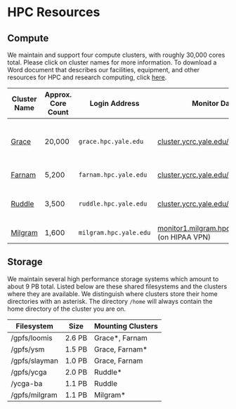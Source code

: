 # HPC Resources

## Compute

We maintain and support four compute clusters, with roughly 30,000 cores total. Please click on cluster names for more information. To download a Word document that describes our facilities, equipment, and other resources for HPC and research computing, click [here](/files/Facilities_Equipment-YCRC_20180705.docx).

| Cluster Name       | Approx. Core Count | Login Address<img width=160/> | Monitor Dashboard                                                                                        | Purpose                                                  |
|--------------------|--------------------|-------------------------------|----------------------------------------------------------------------------------------------------------|----------------------------------------------------------|
| [Grace](grace)     | 20,000             | `grace.hpc.yale.edu`          | [cluster.ycrc.yale.edu/grace](http://cluster.ycrc.yale.edu/grace/)                                       | general and highly parallel, tightly coupled         |
| [Farnam](farnam)   | 5,200              | `farnam.hpc.yale.edu`         | [cluster.ycrc.yale.edu/farnam](http://cluster.ycrc.yale.edu/farnam/)                                     | medical/life science                                     |                       |
| [Ruddle](ruddle)   | 3,500              | `ruddle.hpc.yale.edu`         | [cluster.ycrc.yale.edu/ruddle](http://cluster.ycrc.yale.edu/ruddle/)                                     | [Yale Center for Genome Analysis](http://ycga.yale.edu/) |
| [Milgram](milgram) | 1,600              | `milgram.hpc.yale.edu`        | [monitor1.milgram.hpc.yale.internal:4001](http://monitor1.milgram.hpc.yale.internal:4001) (on HIPAA VPN) | HIPAA                                                    |

## Storage

We maintain several high performance storage systems which amount to about 9 PB total. Listed below are these shared filesystems and the clusters where they are available. We distinguish where clusters store their home directories with an asterisk. The directory `/home` will always contain the home directory of the cluster you are on.

| Filesystem    | Size   | Mounting Clusters        |
|---------------|--------|--------------------------|
| /gpfs/loomis  | 2.6 PB | Grace\*, Farnam |
| /gpfs/ysm     | 1.5 PB | Grace, Farnam\*   |
| /gpfs/slayman | 1.0 PB | Grace, Farnam     |
| /gpfs/ycga    | 2.0 PB | Ruddle\*                 |
| /ycga-ba      | 1.1 PB | Ruddle                   |
| /gpfs/milgram | 1.1 PB | Milgram\*                |
